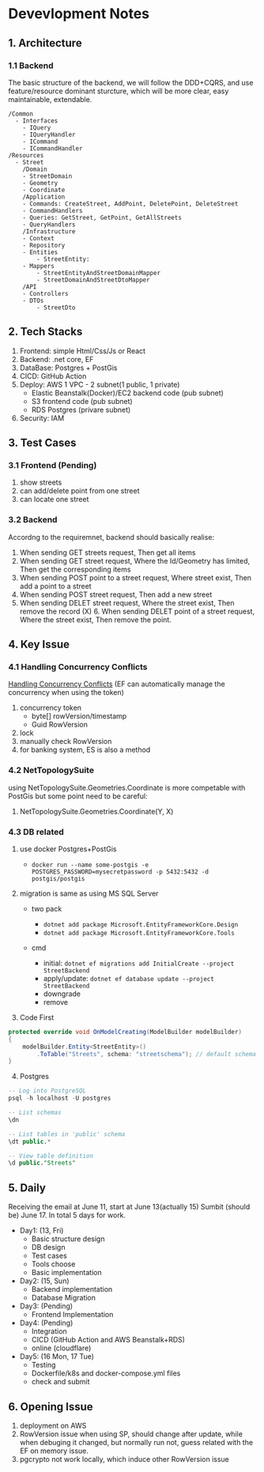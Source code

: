 # Devevlopment Notes

## 1. Architecture

### 1.1 Backend

The basic structure of the backend, we will follow the DDD+CQRS,
and use feature/resource dominant sturcture, which will be more
clear, easy maintainable, extendable.

```
/Common
  - Interfaces
    - IQuery
    - IQueryHandler
    - ICommand
    - ICommandHandler
/Resources
  - Street
    /Domain
    - StreetDomain
    - Geometry
    - Coordinate
    /Application
    - Commands: CreateStreet, AddPoint, DeletePoint, DeleteStreet
    - CommandHandlers
    - Queries: GetStreet, GetPoint, GetAllStreets
    - QueryHandlers
    /Infrastructure
    - Context
    - Repository
    - Entities
        - StreetEntity:
    - Mappers
        - StreetEntityAndStreetDomainMapper
        - StreetDomainAndStreetDtoMapper
    /API
    - Controllers
    - DTOs
        - StreetDto
```

## 2. Tech Stacks

1. Frontend: simple Html/Css/Js or React
2. Backend: .net core, EF
3. DataBase: Postgres + PostGis
4. CICD: GitHub Action
5. Deploy: AWS 1 VPC - 2 subnet(1 public, 1 private)
    - Elastic Beanstalk(Docker)/EC2 backend code (pub subnet)
    - S3 frontend code (pub subnet)
    - RDS Postgres (privare subnet)
6. Security: IAM

## 3. Test Cases

### 3.1 Frontend (Pending)

1. show streets
2. can add/delete point from one street
3. can locate one street

### 3.2 Backend

Accordng to the requiremnet, backend should basically realise:

1. When sending GET streets request, Then get all items
2. When sending GET street request, Where the Id/Geometry has limited, Then get the corresponding items
3. When sending POST point to a street request, Where street exist, Then add a point to a street
4. When sending POST street request, Then add a new street
5. When sending DELET street request, Where the street exist, Then remove the record
   (X) 6. When sending DELET point of a street request, Where the street exist, Then remove the point.

## 4. Key Issue

### 4.1 Handling Concurrency Conflicts

[Handling Concurrency Conflicts](https://learn.microsoft.com/en-us/ef/core/saving/concurrency?tabs=fluent-api)
(EF can automatically manage the concurrency when using the token)

1. concurrency token
    - byte[] rowVersion/timestamp
    - Guid RowVersion
2. lock
3. manually check RowVersion
4. for banking system, ES is also a method

### 4.2 NetTopologySuite

using NetTopologySuite.Geometries.Coordinate is more competable with PostGis
but some point need to be careful:

1. NetTopologySuite.Geometries.Coordinate(Y, X)

### 4.3 DB related

1. use docker Postgres+PostGis
    - `docker run --name some-postgis -e POSTGRES_PASSWORD=mysecretpassword -p 5432:5432 -d postgis/postgis`
2. migration is same as using MS SQL Server

    - two pack

        - `dotnet add package Microsoft.EntityFrameworkCore.Design`
        - `dotnet add package Microsoft.EntityFrameworkCore.Tools`

    - cmd
        - initial: `dotnet ef migrations add InitialCreate --project StreetBackend`
        - apply/update: `dotnet ef database update --project StreetBackend`
        - downgrade
        - remove

3. Code First

```c#
protected override void OnModelCreating(ModelBuilder modelBuilder)
{
    modelBuilder.Entity<StreetEntity>()
        .ToTable("Streets", schema: "streetschema"); // default schema is "public"
}
```

4. Postgres

```SQL
-- Log into PostgreSQL
psql -h localhost -U postgres

-- List schemas
\dn

-- List tables in 'public' schema
\dt public.*

-- View table definition
\d public."Streets"
```

## 5. Daily

Receiving the email at June 11, start at June 13(actually 15)
Sumbit (should be) June 17.
In total 5 days for work.

-   Day1: (13, Fri)
    -   Basic structure design
    -   DB design
    -   Test cases
    -   Tools choose
    -   Basic implementation
-   Day2: (15, Sun)
    -   Backend implementation
    -   Database Migration
-   Day3: (Pending)
    -   Frontend Implementation
-   Day4: (Pending)
    -   Integration
    -   CICD (GitHub Action and AWS Beanstalk+RDS)
    -   online (cloudflare)
-   Day5: (16 Mon, 17 Tue)
    -   Testing
    -   Dockerfile/k8s and docker-compose.yml files
    -   check and submit

## 6. Opening Issue

1. deployment on AWS
2. RowVersion issue when using SP, should change after update,
   while when debuging it changed, but normally run not, guess
   related with the EF on memory issue.
3. pgcrypto not work locally, which induce other RowVersion issue
